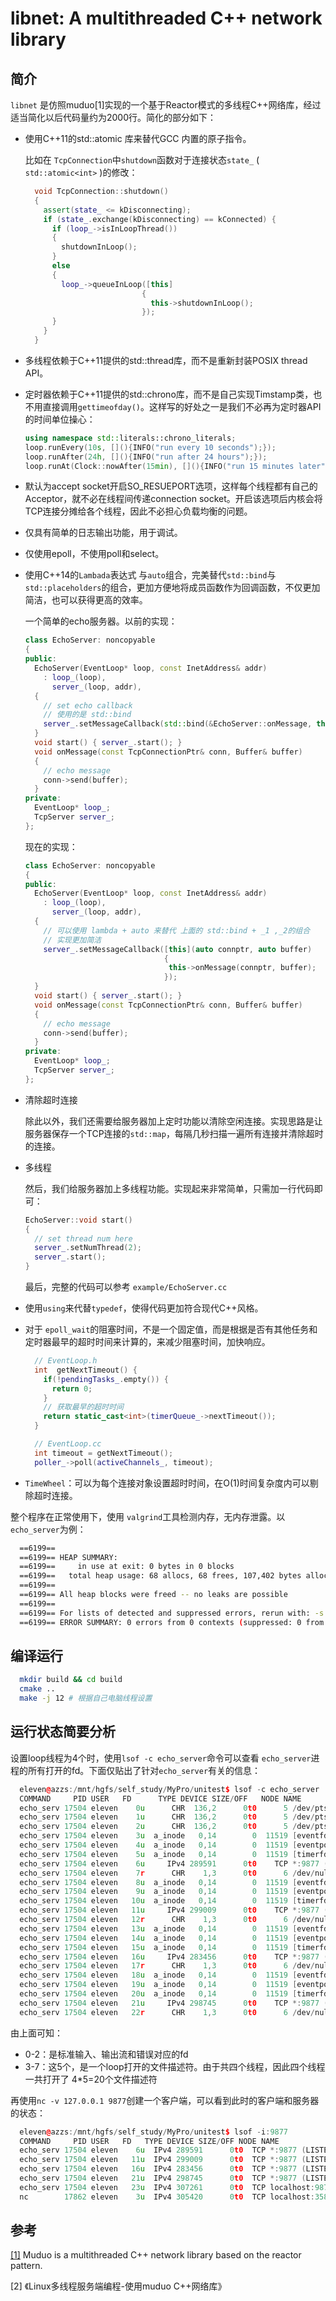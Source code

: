 # libnet: A multithreaded C++ network library

## 简介

`libnet` 是仿照muduo[1]实现的一个基于Reactor模式的多线程C++网络库，经过适当简化以后代码量约为2000行。简化的部分如下：

- 使用C++11的std::atomic 库来替代GCC 内置的原子指令。

  比如在 `TcpConnection`中`shutdown`函数对于连接状态`state_` ( `std::atomic<int>` )的修改：
  ```cpp
    void TcpConnection::shutdown()
    {
      assert(state_ <= kDisconnecting);
      if (state_.exchange(kDisconnecting) == kConnected) {
        if (loop_->isInLoopThread())
        {
          shutdownInLoop();
        }
        else 
        {
          loop_->queueInLoop([this]
                            { 
                              this->shutdownInLoop();
                            });
        }
      }
    }
  ```
  
- 多线程依赖于C++11提供的std::thread库，而不是重新封装POSIX thread API。

- 定时器依赖于C++11提供的std::chrono库，而不是自己实现Timstamp类，也不用直接调用`gettimeofday()`。这样写的好处之一是我们不必再为定时器API的时间单位操心：

  ```c++
  using namespace std::literals::chrono_literals;
  loop.runEvery(10s, [](){INFO("run every 10 seconds");});
  loop.runAfter(24h, [](){INFO("run after 24 hours");});
  loop.runAt(Clock::nowAfter(15min), [](){INFO("run 15 minutes later");});
  ```

- 默认为accept socket开启SO_RESUEPORT选项，这样每个线程都有自己的Acceptor，就不必在线程间传递connection socket。开启该选项后内核会将TCP连接分摊给各个线程，因此不必担心负载均衡的问题。

- 仅具有简单的日志输出功能，用于调试。

- 仅使用epoll，不使用poll和select。

- 使用C++14的`Lambada`表达式 与`auto`组合，完美替代`std::bind`与`std::placeholders`的组合，更加方便地将成员函数作为回调函数，不仅更加简洁，也可以获得更高的效率。

  一个简单的echo服务器。以前的实现：

  ```C++
  class EchoServer: noncopyable
  {
  public:
    EchoServer(EventLoop* loop, const InetAddress& addr)
      : loop_(loop),
        server_(loop, addr),
    {
      // set echo callback
      // 使用的是 std::bind
      server_.setMessageCallback(std::bind(&EchoServer::onMessage, this, _1, _2));
    }
    void start() { server_.start(); }
    void onMessage(const TcpConnectionPtr& conn, Buffer& buffer)
    {
      // echo message
      conn->send(buffer);
    }
  private:
    EventLoop* loop_;
    TcpServer server_;
  };
  ```
  现在的实现：
  ```cpp
  class EchoServer: noncopyable
  {
  public:
    EchoServer(EventLoop* loop, const InetAddress& addr)
      : loop_(loop),
        server_(loop, addr),
    {
      // 可以使用 lambda + auto 来替代 上面的 std::bind + _1 ,_2的组合
      // 实现更加简洁
      server_.setMessageCallback([this](auto connptr, auto buffer)
                                 { 
                                  this->onMessage(connptr, buffer);
                                 });
    }
    void start() { server_.start(); }
    void onMessage(const TcpConnectionPtr& conn, Buffer& buffer)
    {
      // echo message
      conn->send(buffer);
    }
  private:
    EventLoop* loop_;
    TcpServer server_;
  };
  ```
  
- 清除超时连接
  
  除此以外，我们还需要给服务器加上定时功能以清除空闲连接。实现思路是让服务器保存一个TCP连接的`std::map`，每隔几秒扫描一遍所有连接并清除超时的连接。
  
- 多线程
  
  然后，我们给服务器加上多线程功能。实现起来非常简单，只需加一行代码即可：
  
  ```c++
  EchoServer::void start()
  {
    // set thread num here
    server_.setNumThread(2);
    server_.start();
  }
  ```
  
  最后，完整的代码可以参考 `example/EchoServer.cc`
  
- 使用`using`来代替`typedef`，使得代码更加符合现代C++风格。

- 对于 `epoll_wait`的阻塞时间，不是一个固定值，而是根据是否有其他任务和定时器最早的超时时间来计算的，来减少阻塞时间，加快响应。
  ```cpp
    // EventLoop.h
    int  getNextTimeout() { 
      if(!pendingTasks_.empty()) { 
        return 0;
      } 
      // 获取最早的超时时间
      return static_cast<int>(timerQueue_->nextTimeout());
    }
  
    // EventLoop.cc
    int timeout = getNextTimeout();
    poller_->poll(activeChannels_, timeout);
  ```
  
- `TimeWheel`：可以为每个连接对象设置超时时间，在O(1)时间复杂度内可以剔除超时连接。

整个程序在正常使用下，使用 `valgrind`工具检测内存，无内存泄露。以`echo_server`为例：
  ```bash
    ==6199== 
    ==6199== HEAP SUMMARY:
    ==6199==     in use at exit: 0 bytes in 0 blocks
    ==6199==   total heap usage: 68 allocs, 68 frees, 107,402 bytes allocated
    ==6199== 
    ==6199== All heap blocks were freed -- no leaks are possible
    ==6199== 
    ==6199== For lists of detected and suppressed errors, rerun with: -s
    ==6199== ERROR SUMMARY: 0 errors from 0 contexts (suppressed: 0 from 0)
  ```
## 编译运行

```bash
  mkdir build && cd build
  cmake ..
  make -j 12 # 根据自己电脑线程设置
```
## 运行状态简要分析  

设置loop线程为4个时，使用`lsof -c echo_server`命令可以查看 `echo_server`进程的所有打开的fd。下面仅贴出了针对`echo_server`有关的信息：
```cpp
  eleven@azzs:/mnt/hgfs/self_study/MyPro/unitest$ lsof -c echo_server
  COMMAND     PID USER   FD      TYPE DEVICE SIZE/OFF   NODE NAME
  echo_serv 17504 eleven    0u      CHR  136,2      0t0      5 /dev/pts/2
  echo_serv 17504 eleven    1u      CHR  136,2      0t0      5 /dev/pts/2
  echo_serv 17504 eleven    2u      CHR  136,2      0t0      5 /dev/pts/2
  echo_serv 17504 eleven    3u  a_inode   0,14        0  11519 [eventfd]
  echo_serv 17504 eleven    4u  a_inode   0,14        0  11519 [eventpoll]
  echo_serv 17504 eleven    5u  a_inode   0,14        0  11519 [timerfd]
  echo_serv 17504 eleven    6u     IPv4 289591      0t0    TCP *:9877 (LISTEN)
  echo_serv 17504 eleven    7r      CHR    1,3      0t0      6 /dev/null
  echo_serv 17504 eleven    8u  a_inode   0,14        0  11519 [eventfd]
  echo_serv 17504 eleven    9u  a_inode   0,14        0  11519 [eventpoll]
  echo_serv 17504 eleven   10u  a_inode   0,14        0  11519 [timerfd]
  echo_serv 17504 eleven   11u     IPv4 299009      0t0    TCP *:9877 (LISTEN)
  echo_serv 17504 eleven   12r      CHR    1,3      0t0      6 /dev/null
  echo_serv 17504 eleven   13u  a_inode   0,14        0  11519 [eventfd]
  echo_serv 17504 eleven   14u  a_inode   0,14        0  11519 [eventpoll]
  echo_serv 17504 eleven   15u  a_inode   0,14        0  11519 [timerfd]
  echo_serv 17504 eleven   16u     IPv4 283456      0t0    TCP *:9877 (LISTEN)
  echo_serv 17504 eleven   17r      CHR    1,3      0t0      6 /dev/null
  echo_serv 17504 eleven   18u  a_inode   0,14        0  11519 [eventfd]
  echo_serv 17504 eleven   19u  a_inode   0,14        0  11519 [eventpoll]
  echo_serv 17504 eleven   20u  a_inode   0,14        0  11519 [timerfd]
  echo_serv 17504 eleven   21u     IPv4 298745      0t0    TCP *:9877 (LISTEN)
  echo_serv 17504 eleven   22r      CHR    1,3      0t0      6 /dev/null
```
由上面可知：
+ 0-2：是标准输入、输出流和错误对应的fd
+ 3-7：这5个，是一个loop打开的文件描述符。由于共四个线程，因此四个线程一共打开了 4*5=20个文件描述符

再使用`nc -v 127.0.0.1 9877`创建一个客户端，可以看到此时的客户端和服务器的状态：
```cpp
  eleven@azzs:/mnt/hgfs/self_study/MyPro/unitest$ lsof -i:9877
  COMMAND     PID USER   FD   TYPE DEVICE SIZE/OFF NODE NAME
  echo_serv 17504 eleven    6u  IPv4 289591      0t0  TCP *:9877 (LISTEN)
  echo_serv 17504 eleven   11u  IPv4 299009      0t0  TCP *:9877 (LISTEN)
  echo_serv 17504 eleven   16u  IPv4 283456      0t0  TCP *:9877 (LISTEN)
  echo_serv 17504 eleven   21u  IPv4 298745      0t0  TCP *:9877 (LISTEN)
  echo_serv 17504 eleven   23u  IPv4 307261      0t0  TCP localhost:9877->localhost:35860 (ESTABLISHED)
  nc        17862 eleven    3u  IPv4 305420      0t0  TCP localhost:35860->localhost:9877 (ESTABLISHED)
```
## 参考

[[1]](https://github.com/chenshuo/muduo) Muduo is a multithreaded C++ network library based on the reactor pattern.

[2] 《Linux多线程服务端编程-使用muduo C++网络库》